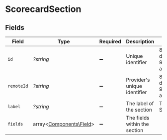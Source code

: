 # ScorecardSection


## Fields

| Field                                                       | Type                                                        | Required                                                    | Description                                                 | Example                                                     |
| ----------------------------------------------------------- | ----------------------------------------------------------- | ----------------------------------------------------------- | ----------------------------------------------------------- | ----------------------------------------------------------- |
| `id`                                                        | *?string*                                                   | :heavy_minus_sign:                                          | Unique identifier                                           | 8187e5da-dc77-475e-9949-af0f1fa4e4e3                        |
| `remoteId`                                                  | *?string*                                                   | :heavy_minus_sign:                                          | Provider's unique identifier                                | 8187e5da-dc77-475e-9949-af0f1fa4e4e3                        |
| `label`                                                     | *?string*                                                   | :heavy_minus_sign:                                          | The label of the section                                    | Technical Skills                                            |
| `fields`                                                    | array<[Components\Field](../../Models/Components/Field.md)> | :heavy_minus_sign:                                          | The fields within the section                               |                                                             |